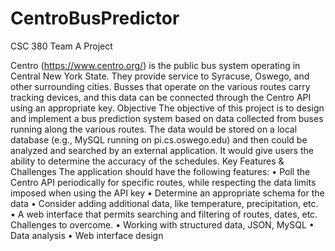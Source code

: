 # CentroBusPredictor
CSC 380 Team A Project

Centro (https://www.centro.org/) is the public bus system operating in Central New York State.
They provide service to Syracuse, Oswego, and other surrounding cities. Busses that operate on the various routes carry tracking devices, and this data can be connected through the Centro API using an appropriate key.
Objective
The objective of this project is to design and implement a bus prediction system based on data collected from buses running along the various routes. The data would be stored on a local database (e.g., MySQL running on pi.cs.oswego.edu) and then could be analyzed and searched by an external application. It would give users the ability to determine the accuracy of the schedules.
Key Features & Challenges
The application should have the following features:
• Poll the Centro API periodically for specific routes, while respecting the data limits imposed when using the API key
• Determine an appropriate schema for the data
• Consider adding additional data, like temperature, precipitation, etc.
• A web interface that permits searching and filtering of routes, dates, etc.
Challenges to overcome.
• Working with structured data, JSON, MySQL
• Data analysis
• Web interface design

